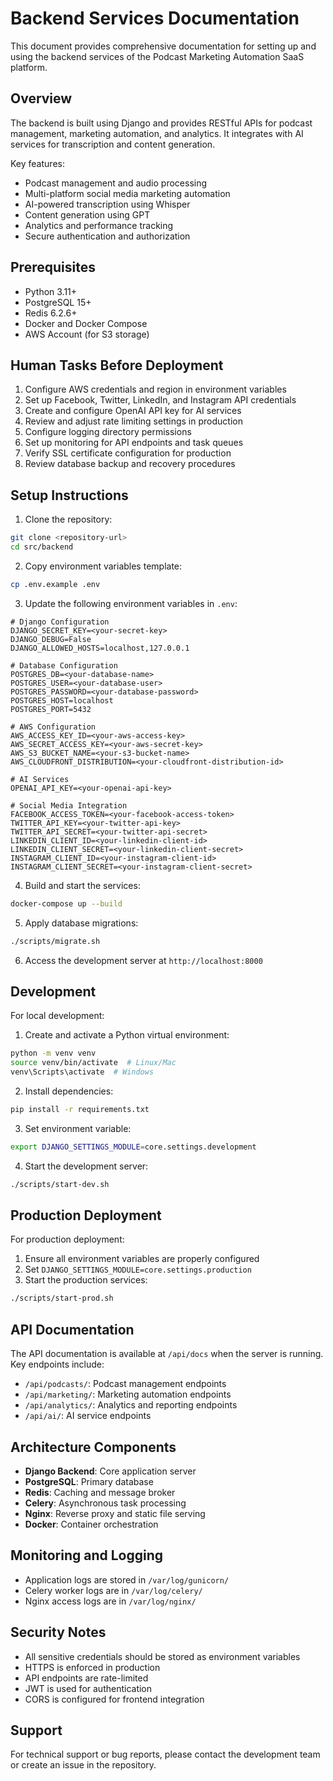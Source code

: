 # Backend Services Documentation

This document provides comprehensive documentation for setting up and using the backend services of the Podcast Marketing Automation SaaS platform.

## Overview

The backend is built using Django and provides RESTful APIs for podcast management, marketing automation, and analytics. It integrates with AI services for transcription and content generation.

Key features:
- Podcast management and audio processing
- Multi-platform social media marketing automation
- AI-powered transcription using Whisper
- Content generation using GPT
- Analytics and performance tracking
- Secure authentication and authorization

## Prerequisites

- Python 3.11+
- PostgreSQL 15+
- Redis 6.2.6+
- Docker and Docker Compose
- AWS Account (for S3 storage)

## Human Tasks Before Deployment

1. Configure AWS credentials and region in environment variables
2. Set up Facebook, Twitter, LinkedIn, and Instagram API credentials
3. Create and configure OpenAI API key for AI services
4. Review and adjust rate limiting settings in production
5. Configure logging directory permissions
6. Set up monitoring for API endpoints and task queues
7. Verify SSL certificate configuration for production
8. Review database backup and recovery procedures

## Setup Instructions

1. Clone the repository:
```bash
git clone <repository-url>
cd src/backend
```

2. Copy environment variables template:
```bash
cp .env.example .env
```

3. Update the following environment variables in `.env`:
```
# Django Configuration
DJANGO_SECRET_KEY=<your-secret-key>
DJANGO_DEBUG=False
DJANGO_ALLOWED_HOSTS=localhost,127.0.0.1

# Database Configuration
POSTGRES_DB=<your-database-name>
POSTGRES_USER=<your-database-user>
POSTGRES_PASSWORD=<your-database-password>
POSTGRES_HOST=localhost
POSTGRES_PORT=5432

# AWS Configuration
AWS_ACCESS_KEY_ID=<your-aws-access-key>
AWS_SECRET_ACCESS_KEY=<your-aws-secret-key>
AWS_S3_BUCKET_NAME=<your-s3-bucket-name>
AWS_CLOUDFRONT_DISTRIBUTION=<your-cloudfront-distribution-id>

# AI Services
OPENAI_API_KEY=<your-openai-api-key>

# Social Media Integration
FACEBOOK_ACCESS_TOKEN=<your-facebook-access-token>
TWITTER_API_KEY=<your-twitter-api-key>
TWITTER_API_SECRET=<your-twitter-api-secret>
LINKEDIN_CLIENT_ID=<your-linkedin-client-id>
LINKEDIN_CLIENT_SECRET=<your-linkedin-client-secret>
INSTAGRAM_CLIENT_ID=<your-instagram-client-id>
INSTAGRAM_CLIENT_SECRET=<your-instagram-client-secret>
```

4. Build and start the services:
```bash
docker-compose up --build
```

5. Apply database migrations:
```bash
./scripts/migrate.sh
```

6. Access the development server at `http://localhost:8000`

## Development

For local development:

1. Create and activate a Python virtual environment:
```bash
python -m venv venv
source venv/bin/activate  # Linux/Mac
venv\Scripts\activate  # Windows
```

2. Install dependencies:
```bash
pip install -r requirements.txt
```

3. Set environment variable:
```bash
export DJANGO_SETTINGS_MODULE=core.settings.development
```

4. Start the development server:
```bash
./scripts/start-dev.sh
```

## Production Deployment

For production deployment:

1. Ensure all environment variables are properly configured
2. Set `DJANGO_SETTINGS_MODULE=core.settings.production`
3. Start the production services:
```bash
./scripts/start-prod.sh
```

## API Documentation

The API documentation is available at `/api/docs` when the server is running. Key endpoints include:

- `/api/podcasts/`: Podcast management endpoints
- `/api/marketing/`: Marketing automation endpoints
- `/api/analytics/`: Analytics and reporting endpoints
- `/api/ai/`: AI service endpoints

## Architecture Components

- **Django Backend**: Core application server
- **PostgreSQL**: Primary database
- **Redis**: Caching and message broker
- **Celery**: Asynchronous task processing
- **Nginx**: Reverse proxy and static file serving
- **Docker**: Container orchestration

## Monitoring and Logging

- Application logs are stored in `/var/log/gunicorn/`
- Celery worker logs are in `/var/log/celery/`
- Nginx access logs are in `/var/log/nginx/`

## Security Notes

- All sensitive credentials should be stored as environment variables
- HTTPS is enforced in production
- API endpoints are rate-limited
- JWT is used for authentication
- CORS is configured for frontend integration

## Support

For technical support or bug reports, please contact the development team or create an issue in the repository.